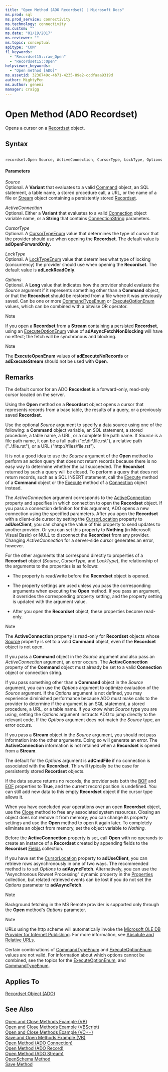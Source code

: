 ```yaml
---
title: "Open Method (ADO Recordset) | Microsoft Docs"
ms.prod: sql
ms.prod_service: connectivity
ms.technology: connectivity
ms.custom: ""
ms.date: "01/19/2017"
ms.reviewer: ""
ms.topic: conceptual
apitype: "COM"
f1_keywords: 
  - "Recordset15::raw_Open"
  - "Recordset15::Open"
helpviewer_keywords: 
  - "Open method [ADO]"
ms.assetid: 3236749c-4b71-4235-89e2-ccdfaaa9319d
author: MightyPen
ms.author: genemi
manager: craigg
---
```

# Open Method (ADO Recordset)
Opens a cursor on a [Recordset](../../../ado/reference/ado-api/recordset-object-ado.md) object.  
  
## Syntax  
  
```  
  
recordset.Open Source, ActiveConnection, CursorType, LockType, Options  
```  
  
#### Parameters  
 *Source*  
 Optional. A **Variant** that evaluates to a valid [Command](../../../ado/reference/ado-api/command-object-ado.md) object, an SQL statement, a table name, a stored procedure call, a URL, or the name of a file or [Stream](../../../ado/reference/ado-api/stream-object-ado.md) object containing a persistently stored [Recordset](../../../ado/reference/ado-api/recordset-object-ado.md).  
  
 *ActiveConnection*  
 Optional. Either a **Variant** that evaluates to a valid [Connection](../../../ado/reference/ado-api/connection-object-ado.md) object variable name, or a **String** that contains [ConnectionString](../../../ado/reference/ado-api/connectionstring-property-ado.md) parameters.  
  
 *CursorType*  
 Optional. A [CursorTypeEnum](../../../ado/reference/ado-api/cursortypeenum.md) value that determines the type of cursor that the provider should use when opening the **Recordset**. The default value is **adOpenForwardOnly**.  
  
 *LockType*  
 Optional. A [LockTypeEnum](../../../ado/reference/ado-api/locktypeenum.md) value that determines what type of locking (concurrency) the provider should use when opening the **Recordset**. The default value is **adLockReadOnly**.  
  
 *Options*  
 Optional. A **Long** value that indicates how the provider should evaluate the *Source* argument if it represents something other than a **Command** object, or that the **Recordset** should be restored from a file where it was previously saved. Can be one or more [CommandTypeEnum](../../../ado/reference/ado-api/commandtypeenum.md) or [ExecuteOptionEnum](../../../ado/reference/ado-api/executeoptionenum.md) values, which can be combined with a bitwise OR operator.  
  
> [!NOTE]
>  If you open a **Recordset** from a **Stream** containing a persisted **Recordset**, using an [ExecuteOptionEnum](../../../ado/reference/ado-api/executeoptionenum.md) value of **adAsyncFetchNonBlocking** will have no effect; the fetch will be synchronous and blocking.  
  
> [!NOTE]
>  The **ExecuteOpenEnum** values of **adExecuteNoRecords** or **adExecuteStream** should not be used with **Open**.  
  
## Remarks  
 The default cursor for an ADO **Recordset** is a forward-only, read-only cursor located on the server.  
  
 Using the **Open** method on a **Recordset** object opens a cursor that represents records from a base table, the results of a query, or a previously saved **Recordset**.  
  
 Use the optional *Source* argument to specify a data source using one of the following: a **Command** object variable, an SQL statement, a stored procedure, a table name, a URL, or a complete file path name. If *Source* is a file path name, it can be a full path ("c:\dir\file.rst"), a relative path ("..\file.rst"), or a URL ("http://files/file.rst").  
  
 It is not a good idea to use the *Source* argument of the **Open** method to perform an action query that does not return records because there is no easy way to determine whether the call succeeded. The **Recordset** returned by such a query will be closed. To perform a query that does not return records, such as a SQL INSERT statement, call the [Execute](../../../ado/reference/ado-api/execute-method-ado-command.md) method of a **Command** object or the [Execute](../../../ado/reference/ado-api/execute-method-ado-connection.md) method of a [Connection](../../../ado/reference/ado-api/connection-object-ado.md) object instead.  
  
 The *ActiveConnection* argument corresponds to the [ActiveConnection](../../../ado/reference/ado-api/activeconnection-property-ado.md) property and specifies in which connection to open the **Recordset** object. If you pass a connection definition for this argument, ADO opens a new connection using the specified parameters. After you open the **Recordset** with a client-side cursor by setting the [CursorLocation](../../../ado/reference/ado-api/cursorlocation-property-ado.md) property to **adUseClient**, you can change the value of this property to send updates to another provider. Or you can set this property to **Nothing** (in Microsoft Visual Basic) or NULL to disconnect the **Recordset** from any provider. Changing *ActiveConnection* for a server-side cursor generates an error, however.  
  
 For the other arguments that correspond directly to properties of a **Recordset** object (*Source*, *CursorType*, and *LockType*), the relationship of the arguments to the properties is as follows:  
  
-   The property is read/write before the **Recordset** object is opened.  
  
-   The property settings are used unless you pass the corresponding arguments when executing the **Open** method. If you pass an argument, it overrides the corresponding property setting, and the property setting is updated with the argument value.  
  
-   After you open the **Recordset** object, these properties become read-only.  
  
> [!NOTE]
>  The **ActiveConnection** property is read-only for **Recordset** objects whose [Source](../../../ado/reference/ado-api/source-property-ado-recordset.md) property is set to a valid **Command** object, even if the **Recordset** object is not open.  
  
 If you pass a **Command** object in the *Source* argument and also pass an *ActiveConnection* argument, an error occurs. The **ActiveConnection** property of the **Command** object must already be set to a valid **Connection** object or connection string.  
  
 If you pass something other than a **Command** object in the *Source* argument, you can use the *Options* argument to optimize evaluation of the *Source* argument. If the *Options* argument is not defined, you may experience diminished performance because ADO must make calls to the provider to determine if the argument is an SQL statement, a stored procedure, a URL, or a table name. If you know what *Source* type you are using, setting the *Options* argument instructs ADO to jump directly to the relevant code. If the *Options* argument does not match the *Source* type, an error occurs.  
  
 If you pass a **Stream** object in the *Source* argument, you should not pass information into the other arguments. Doing so will generate an error. The **ActiveConnection** information is not retained when a **Recordset** is opened from a **Stream**.  
  
 The default for the *Options* argument is **adCmdFile** if no connection is associated with the **Recordset**. This will typically be the case for persistently stored **Recordset** objects.  
  
 If the data source returns no records, the provider sets both the [BOF](../../../ado/reference/ado-api/bof-eof-properties-ado.md) and [EOF](../../../ado/reference/ado-api/bof-eof-properties-ado.md) properties to **True**, and the current record position is undefined. You can still add new data to this empty **Recordset** object if the cursor type allows it.  
  
 When you have concluded your operations over an open **Recordset** object, use the [Close](../../../ado/reference/ado-api/close-method-ado.md) method to free any associated system resources. Closing an object does not remove it from memory; you can change its property settings and use the **Open** method to open it again later. To completely eliminate an object from memory, set the object variable to *Nothing*.  
  
 Before the **ActiveConnection** property is set, call **Open** with no operands to create an instance of a **Recordset** created by appending fields to the **Recordset** [Fields](../../../ado/reference/ado-api/fields-collection-ado.md) collection.  
  
 If you have set the [CursorLocation](../../../ado/reference/ado-api/cursorlocation-property-ado.md) property to **adUseClient**, you can retrieve rows asynchronously in one of two ways. The recommended method is to set *Options* to **adAsyncFetch**. Alternatively, you can use the "Asynchronous Rowset Processing" dynamic property in the [Properties](../../../ado/reference/ado-api/properties-collection-ado.md) collection, but related retrieved events can be lost if you do not set the *Options* parameter to **adAsyncFetch**.  
  
> [!NOTE]
>  Background fetching in the MS Remote provider is supported only through the **Open** method's *Options* parameter.  
  
> [!NOTE]
>  URLs using the http scheme will automatically invoke the [Microsoft OLE DB Provider for Internet Publishing](../../../ado/guide/appendixes/microsoft-ole-db-provider-for-internet-publishing.md). For more information, see [Absolute and Relative URLs](../../../ado/guide/data/absolute-and-relative-urls.md).  
  
 Certain combinations of [CommandTypeEnum](../../../ado/reference/ado-api/commandtypeenum.md) and [ExecuteOptionEnum](../../../ado/reference/ado-api/executeoptionenum.md) values are not valid. For information about which options cannot be combined, see the topics for the [ExecuteOptionEnum](../../../ado/reference/ado-api/executeoptionenum.md), and [CommandTypeEnum](../../../ado/reference/ado-api/commandtypeenum.md).  
  
## Applies To  
 [Recordset Object (ADO)](../../../ado/reference/ado-api/recordset-object-ado.md)  
  
## See Also  
 [Open and Close Methods Example (VB)](../../../ado/reference/ado-api/open-and-close-methods-example-vb.md)   
 [Open and Close Methods Example (VBScript)](../../../ado/reference/ado-api/open-and-close-methods-example-vbscript.md)   
 [Open and Close Methods Example (VC++)](../../../ado/reference/ado-api/open-and-close-methods-example-vc.md)   
 [Save and Open Methods Example (VB)](../../../ado/reference/ado-api/save-and-open-methods-example-vb.md)   
 [Open Method (ADO Connection)](../../../ado/reference/ado-api/open-method-ado-connection.md)   
 [Open Method (ADO Record)](../../../ado/reference/ado-api/open-method-ado-record.md)   
 [Open Method (ADO Stream)](../../../ado/reference/ado-api/open-method-ado-stream.md)   
 [OpenSchema Method](../../../ado/reference/ado-api/openschema-method.md)   
 [Save Method](../../../ado/reference/ado-api/save-method.md)
